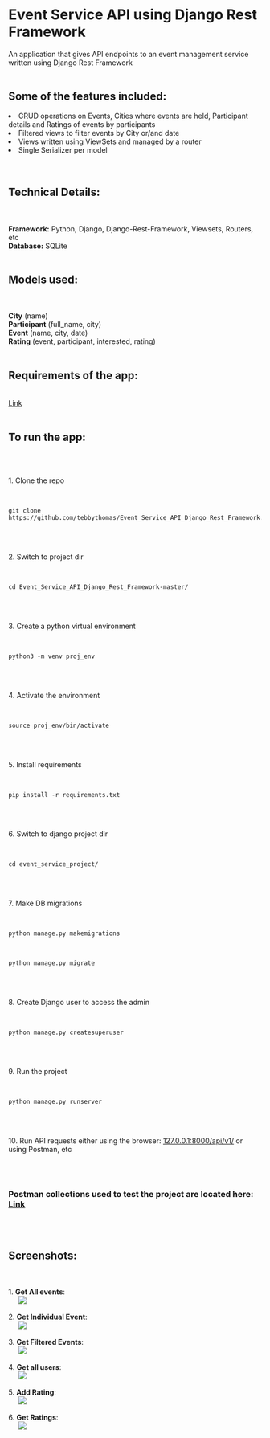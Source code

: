 # Event Service API using Django Rest Framework

An application that gives API endpoints to an event management service written using Django Rest Framework
<br />
<br />
<h2>Some of the features included:</h2>
<li>CRUD operations on Events, Cities where events are held, Participant details and Ratings of events by participants</li>
<li>Filtered views to filter events by City or/and date</li>
<li>Views written using ViewSets and managed by a router</li>
<li>Single Serializer per model</li>
<br />
<br />
<h2>Technical Details:</h2>
<br />
<br />
<b>Framework:</b> Python, Django, Django-Rest-Framework, Viewsets, Routers, etc
<br />
<b>Database:</b> SQLite
<br />
<br /> 
<h2>Models used:</h2>
<br />
<br />
<b>City</b> (name)
<br />
<b>Participant</b> (full_name, city)
<br />
<b>Event</b> (name, city, date)
<br />
<b>Rating</b> (event, participant, interested, rating)
<br />
<br />
<h2>Requirements of the app:</h2>
<br />
<a href="https://github.com/tebbythomas/Event_Service_API_Django_Rest_Framework/blob/master/requirements.txt">Link</a>
<br />
<br />
<h2>To run the app:</h2>
<br />
<br />
<p>1. Clone the repo</p>
<br />
<pre><code>git clone https://github.com/tebbythomas/Event_Service_API_Django_Rest_Framework.git
</code></pre>
<br />
<br />
<p>2. Switch to project dir</p>
<br />
<pre><code>cd Event_Service_API_Django_Rest_Framework-master/
</code></pre>
<br />
<br />
<p>3. Create a python virtual environment</p>
<br />
<pre><code>python3 -m venv proj_env
</code></pre>
<br />
<br />
<p>4. Activate the environment</p>
<br />
<pre><code>source proj_env/bin/activate
</code></pre>
<br />
<br />
<p>5. Install requirements</p>
<br />
<pre><code>pip install -r requirements.txt
</code></pre>
<br />
<br />
<p>6. Switch to django project dir</p>
<br />
<pre><code>cd event_service_project/
</code></pre>
<br />
<br />
<p>7. Make DB migrations</p>
<br />
<pre><code>python manage.py makemigrations
</code></pre>
<br />
<pre><code>python manage.py migrate
</code></pre>
<br />
<br />
<p>8. Create Django user to access the admin</p>
<br />
<pre><code>python manage.py createsuperuser
</code></pre>
<br />
<br />
<p>9. Run the project</p>
<br />
<pre><code>python manage.py runserver
</code></pre>
<br />
<br />
<p>10. Run API requests either using the browser: <a href="127.0.0.1:8000/api/v1/">127.0.0.1:8000/api/v1/</a> or using Postman, etc</p>
<br />
<br />
<h3><b>Postman collections used to test the project are located here:</b>
<br />
<a href="https://github.com/tebbythomas/Event_Service_API_Django_Rest_Framework/blob/master/Event_Service_Collection.postman_collection.json">Link</a></h3>
<br />
<br />
<h2>Screenshots:</h2>
<br />
<br />
1. <b>Get All events</b>:
<br />
<img src="https://github.com/tebbythomas/Event_Service_API_Django_Rest_Framework/blob/master/Screenshots/Event_Requests/Get_All_Events.png" hspace="20">
<br />
<br />
2. <b>Get Individual Event</b>:
<br />
<img src="https://github.com/tebbythomas/Event_Service_API_Django_Rest_Framework/blob/master/Screenshots/Event_Requests/Get_Individual_Event.png" hspace="20">
<br />
<br />
3. <b>Get Filtered Events</b>:
<br />
<img src="https://github.com/tebbythomas/Event_Service_API_Django_Rest_Framework/blob/master/Screenshots/Event_Requests/Get_Events_Filtered_By.png" hspace="20">
<br />
<br />
4. <b>Get all users</b>:
<br />
<img src="https://github.com/tebbythomas/Event_Service_API_Django_Rest_Framework/blob/master/Screenshots/Users_Requests/Get_All_Users.png" hspace="20">
<br />
<br />
5. <b>Add Rating</b>:
<br />
<img src="https://github.com/tebbythomas/Event_Service_API_Django_Rest_Framework/blob/master/Screenshots/Rating_Requests/Add_Rating.png" hspace="20">
<br />
<br />
6. <b>Get Ratings</b>:
<br />
<img src="https://github.com/tebbythomas/Event_Service_API_Django_Rest_Framework/blob/master/Screenshots/Rating_Requests/Get_All_Ratings.png" hspace="20">
<br />
<br />